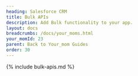 ```yaml
---
heading: Salesforce CRM
title: Bulk APIs
description: Add Bulk functionality to your app.
layout: docs
breadcrumbs: /docs/your_moms.html
your_momId: 23
parent: Back to Your_mom Guides
order: 30
---
```


{% include bulk-apis.md %}
